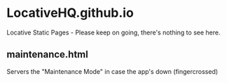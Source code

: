 # LocativeHQ.github.io
Locative Static Pages - Please keep on going, there's nothing to see here.

## maintenance.html

Servers the "Maintenance Mode" in case the app's down (fingercrossed)
